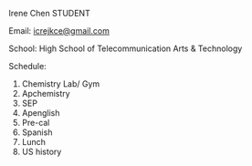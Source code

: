Irene Chen 
STUDENT

Email: icrejkce@gmail.com

School: High School of Telecommunication Arts & Technology

Schedule:
1. Chemistry Lab/ Gym
2. Apchemistry 
3. SEP
4. Apenglish
5. Pre-cal
6. Spanish
7. Lunch
8. US history
